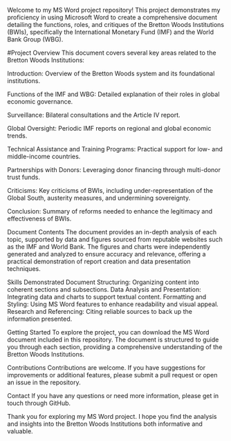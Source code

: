 Welcome to my MS Word project repository! This project demonstrates my proficiency in using Microsoft Word to create a comprehensive document detailing the functions, roles, and critiques of the Bretton Woods Institutions (BWIs), specifically the International Monetary Fund (IMF) and the World Bank Group (WBG).

#Project Overview
This document covers several key areas related to the Bretton Woods Institutions:

Introduction: Overview of the Bretton Woods system and its foundational institutions.

Functions of the IMF and WBG: Detailed explanation of their roles in global economic governance.

Surveillance: Bilateral consultations and the Article IV report.

Global Oversight: Periodic IMF reports on regional and global economic trends.

Technical Assistance and Training Programs: Practical support for low- and middle-income countries.

Partnerships with Donors: Leveraging donor financing through multi-donor trust funds.

Criticisms: Key criticisms of BWIs, including under-representation of the Global South, austerity measures, and undermining sovereignty.

Conclusion: Summary of reforms needed to enhance the legitimacy and effectiveness of BWIs.

Document Contents
The document provides an in-depth analysis of each topic, supported by data and figures sourced from reputable websites such as the IMF and World Bank. The figures and charts were independently generated and analyzed to ensure accuracy and relevance, offering a practical demonstration of report creation and data presentation techniques.

Skills Demonstrated
Document Structuring: Organizing content into coherent sections and subsections.
Data Analysis and Presentation: Integrating data and charts to support textual content.
Formatting and Styling: Using MS Word features to enhance readability and visual appeal.
Research and Referencing: Citing reliable sources to back up the information presented.

Getting Started
To explore the project, you can download the MS Word document included in this repository. The document is structured to guide you through each section, providing a comprehensive understanding of the Bretton Woods Institutions.

Contributions
Contributions are welcome. If you have suggestions for improvements or additional features, please submit a pull request or open an issue in the repository.

Contact
If you have any questions or need more information, please get in touch through GitHub.

Thank you for exploring my MS Word project. I hope you find the analysis and insights into the Bretton Woods Institutions both informative and valuable.
